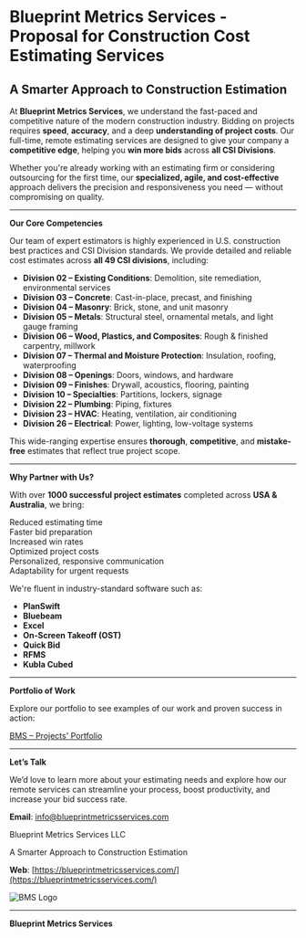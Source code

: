 # Blueprint Metrics Services - Proposal for Construction Cost Estimating Services

## A Smarter Approach to Construction Estimation

At **Blueprint Metrics Services**, we understand the fast-paced and competitive nature of the modern construction industry. Bidding on projects requires **speed**, **accuracy**, and a deep **understanding of project costs**. Our full-time, remote estimating services are designed to give your company a **competitive edge**, helping you **win more bids** across **all CSI Divisions**.

Whether you're already working with an estimating firm or considering outsourcing for the first time, our **specialized, agile, and cost-effective** approach delivers the precision and responsiveness you need — without compromising on quality.

---

**Our Core Competencies**

Our team of expert estimators is highly experienced in U.S. construction best practices and CSI Division standards. We provide detailed and reliable cost estimates across **all 49 CSI divisions**, including:

- **Division 02 – Existing Conditions**: Demolition, site remediation, environmental services  
- **Division 03 – Concrete**: Cast-in-place, precast, and finishing  
- **Division 04 – Masonry**: Brick, stone, and unit masonry  
- **Division 05 – Metals**: Structural steel, ornamental metals, and light gauge framing  
- **Division 06 – Wood, Plastics, and Composites**: Rough & finished carpentry, millwork  
- **Division 07 – Thermal and Moisture Protection**: Insulation, roofing, waterproofing  
- **Division 08 – Openings**: Doors, windows, and hardware  
- **Division 09 – Finishes**: Drywall, acoustics, flooring, painting  
- **Division 10 – Specialties**: Partitions, lockers, signage  
- **Division 22 – Plumbing**: Piping, fixtures  
- **Division 23 – HVAC**: Heating, ventilation, air conditioning  
- **Division 26 – Electrical**: Power, lighting, low-voltage systems  

This wide-ranging expertise ensures **thorough**, **competitive**, and **mistake-free** estimates that reflect true project scope.

---

**Why Partner with Us?**

With over **1000 successful project estimates** completed across **USA & Australia**, we bring:

Reduced estimating time  
Faster bid preparation  
Increased win rates  
Optimized project costs  
Personalized, responsive communication  
Adaptability for urgent requests  

We're fluent in industry-standard software such as:

- **PlanSwift**
- **Bluebeam**
- **Excel**
- **On-Screen Takeoff (OST)**
- **Quick Bid**
- **RFMS**
- **Kubla Cubed**

---

**Portfolio of Work**

Explore our portfolio to see examples of our work and proven success in action:

[BMS – Projects' Portfolio](https://drive.google.com/drive/folders/1r1RRuvbtYCvFzs-3pdqC2bhZ3mq-TnIL?usp=drive_link)

---

**Let’s Talk**

We’d love to learn more about your estimating needs and explore how our remote services can streamline your process, boost productivity, and increase your bid success rate.

**Email**: [info@blueprintmetricsservices.com](mailto:info@blueprintmetricsservices.com)

Blueprint Metrics Services LLC

A Smarter Approach to Construction Estimation

**Web**: [https://blueprintmetricsservices.com/](https://blueprintmetricsservices.com/)

![BMS Logo](https://github.com/user-attachments/assets/49a377e9-2c8f-46d5-818f-8393d6ee1a52)


---

**Blueprint Metrics Services**
